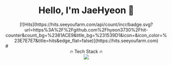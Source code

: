 # <div align="center">Hello, I'm JaeHyeon 👋</div>
<div align="center">[![Hits](https://hits.seeyoufarm.com/api/count/incr/badge.svg?url=https%3A%2F%2Fgithub.com%2Fhyeon3730%2Fhit-counter&count_bg=%2381ACE9&title_bg=%231539D1&icon=&icon_color=%23E7E7E7&title=hits&edge_flat=false)](https://hits.seeyoufarm.com)</div>
# <div align="center">🔥 Tech Stack 🔥</div>



<div align="center"> <img src="https://img.shields.io/badge/Python-3766AB?style=flat-square&logo=Python&logoColor=white"/></a> </div>

<!--
**hyeon3730/hyeon3730** is a ✨ _special_ ✨ repository because its `README.md` (this file) appears on your GitHub profile.

Here are some ideas to get you started:

- 🔭 I’m currently working on ...
- 🌱 I’m currently learning ...
- 👯 I’m looking to collaborate on ...
- 🤔 I’m looking for help with ...
- 💬 Ask me about ...
- 📫 How to reach me: ...
- 😄 Pronouns: ...
- ⚡ Fun fact: ...
-->
